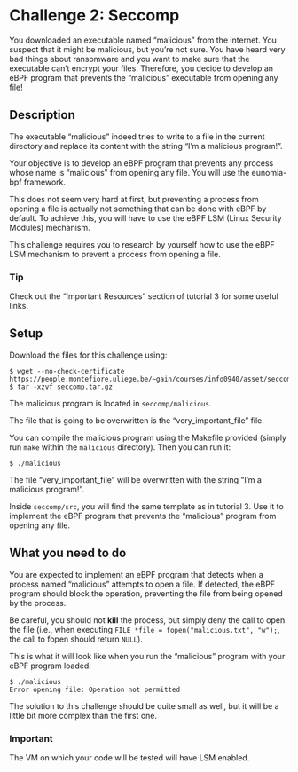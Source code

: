 # Challenge 2: Seccomp

You downloaded an executable named “malicious” from the internet. You suspect that it might be malicious, but you’re not sure. You have heard very bad things about ransomware and you want to make sure that the executable can’t encrypt your files. Therefore, you decide to develop an eBPF program that prevents the “malicious” executable from opening any file!

## Description
The executable “malicious” indeed tries to write to a file in the current directory and replace its content with the string “I’m a malicious program!”.

Your objective is to develop an eBPF program that prevents any process whose name is “malicious” from opening any file. You will use the eunomia-bpf framework.

This does not seem very hard at first, but preventing a process from opening a file is actually not something that can be done with eBPF by default. To achieve this, you will have to use the eBPF LSM (Linux Security Modules) mechanism.

This challenge requires you to research by yourself how to use the eBPF LSM mechanism to prevent a process from opening a file.

### Tip

Check out the “Important Resources” section of tutorial 3 for some useful links.

## Setup
Download the files for this challenge using:
```
$ wget --no-check-certificate https://people.montefiore.uliege.be/~gain/courses/info0940/asset/seccomp.tar.gz
$ tar -xzvf seccomp.tar.gz
```
The malicious program is located in `seccomp/malicious`.

The file that is going to be overwritten is the “very_important_file” file.

You can compile the malicious program using the Makefile provided (simply run `make` within the `malicious` directory). Then you can run it:
```
$ ./malicious
```
The file “very_important_file” will be overwritten with the string “I’m a malicious program!”.

Inside `seccomp/src`, you will find the same template as in tutorial 3. Use it to implement the eBPF program that prevents the “malicious” program from opening any file.

## What you need to do
You are expected to implement an eBPF program that detects when a process named “malicious” attempts to open a file. If detected, the eBPF program should block the operation, preventing the file from being opened by the process.

Be careful, you should not **kill** the process, but simply deny the call to open the file (i.e., when executing `FILE *file = fopen("malicious.txt", "w");`, the call to fopen should return `NULL`).

This is what it will look like when you run the “malicious” program with your eBPF program loaded:
```
$ ./malicious
Error opening file: Operation not permitted
```
The solution to this challenge should be quite small as well, but it will be a little bit more complex than the first one.

### Important

The VM on which your code will be tested will have LSM enabled.